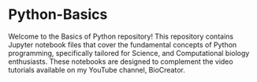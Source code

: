 # Python-Basics
Welcome to the Basics of Python repository! This repository contains Jupyter notebook files that cover the fundamental concepts of Python programming, specifically tailored for Science, and Computational biology enthusiasts. These notebooks are designed to complement the video tutorials available on my YouTube channel, BioCreator.
